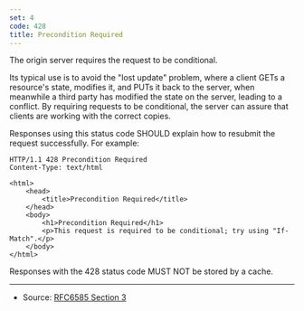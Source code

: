 ```yaml
---
set: 4
code: 428
title: Precondition Required
---
```


The origin server requires the request to be conditional.

Its typical use is to avoid the "lost update" problem, where a client GETs a
resource's state, modifies it, and PUTs it back to the server, when meanwhile a
third party has modified the state on the server, leading to a conflict. By
requiring requests to be conditional, the server can assure that clients are
working with the correct copies.

Responses using this status code SHOULD explain how to resubmit the request
successfully. For example:

```
HTTP/1.1 428 Precondition Required
Content-Type: text/html

<html>
    <head>
        <title>Precondition Required</title>
    </head>
    <body>
        <h1>Precondition Required</h1>
        <p>This request is required to be conditional; try using "If-Match".</p>
    </body>
</html>
```

Responses with the 428 status code MUST NOT be stored by a cache.

---

* Source: [RFC6585 Section 3][1]

[1]: <http://tools.ietf.org/html/rfc6585#section-3>